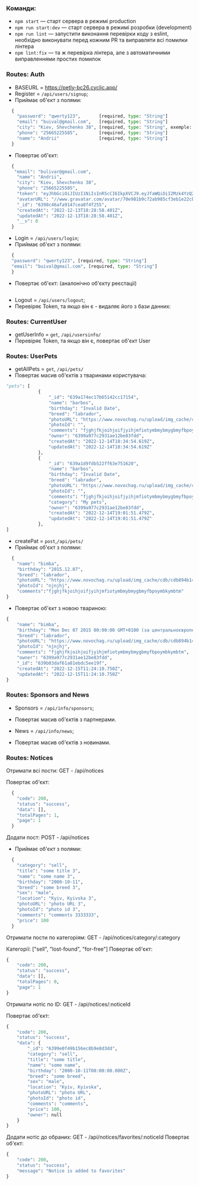 ### Команди:

- `npm start` &mdash; старт сервера в режимі production
- `npm run start:dev` &mdash; старт сервера в режимі розробки (development)
- `npm run lint` &mdash; запустити виконання перевірки коду з eslint, необхідно виконувати перед
  кожним PR та виправляти всі помилки лінтера
- `npm lint:fix` &mdash; та ж перевірка лінтера, але з автоматичними виправленнями простих помилок

### Routes: Auth

- BASEURL = https://petly-bc26.cyclic.app/
- Register = `/api/users/signup`;
- Приймає об'єкт з полями:

```python
  {
    "password": "qwerty123",       [required, type: "String"]
    "email": "buival@gmail.com",   [required, type: "String"]
    "city": "Kiev, Shevchenko 38", [required, type: "String", exemple: "sity, street"]
    "phone": "25665225585",        [required, type: "String"]
    "name": "Andrii"               [required, type: "String"]
  }
```

- Повертає об'єкт:

```python
  {
   "email": "bulivar@gmail.com",
    "name": "Andrii",
    "city": "Kiev, Shevchenko 38",
    "phone": "25665225585",
    "token": "eyJhbGciOiJIUzI1NiIsInR5cCI6IkpXVCJ9.eyJfaWQiOiI2Mzk4YzQ2YWZhOTE0N2NlYThmNGYyNTUiLCJpYXQiOjE2NzA5NTYxMzgsImV4cCI6MTY3MzU0ODEzOH0.Yfmgk_9CQ-0dGwoyKwezEMbiJ1vtEL7c7a119oJxhfg",
    "avatarURL": "//www.gravatar.com/avatar/70e981b9c72ab985cf3eb1e22cb143ae",
    "_id": "6398c46afa9147cea8f4f255",
    "createdAt": "2022-12-13T18:28:58.401Z",
    "updatedAt": "2022-12-13T18:28:58.401Z",
    "__v": 0
  }
```

- Login = `/api/users/login`;
- Приймає об'єкт з полями:

```python
  {
  "password": "qwerty123", [required, type: "String"]
  "email": "buival@gmail.com", [required, type: "String"]
  }
```

- Повертає об'єкт: (аналонічно об'єкту реєстаціі)

```python

```

- Logout = `/api/users/logout`;
- Перевіряє Token, та якщо він є - видаляє його з бази данних:

### Routes: CurrentUser

- getUserInfo = `get`, `/api/usersinfo/`
- Перевіряє Token, та якщо він є, повертає об'єкт User

### Routes: UserPets

- getAllPets = `get`, `/api/pets/`
- Повертає масив об'єктів з тваринами користувача:

```python
"pets": [
            {
                "_id": "639a174ec17b65142cc17154",
                "name": "barbos",
                "birthday": "Invalid Date",
                "breed": "labrador",
                "photoURL": "https://www.novochag.ru/upload/img_cache/cdb/cdb894b14356d88d490e59b3199e3845_ce_2352x1565x37x0.jpg",
                "photoId": "",
                "comments": "fjghjfkjoihjoifjyihjmfiotymbmybmygbmyfbpoymbkymbtm",
                "owner": "6399a977c2931ae12be83fdd",
                "createdAt": "2022-12-14T18:34:54.619Z",
                "updatedAt": "2022-12-14T18:34:54.619Z"
            },
            {
                "_id": "639a1d9fdb522ff63e751620",
                "name": "barbos",
                "birthday": "Invalid Date",
                "breed": "labrador",
                "photoURL": "https://www.novochag.ru/upload/img_cache/cdb/cdb894b14356d88d490e59b3199e3845_ce_2352x1565x37x0.jpg",
                "photoId": "",
                "comments": "fjghjfkjoihjoifjyihjmfiotymbmybmygbmyfbpoymbkymbtm",
                "category": "My pets",
                "owner": "6399a977c2931ae12be83fdd",
                "createdAt": "2022-12-14T19:01:51.479Z",
                "updatedAt": "2022-12-14T19:01:51.479Z"
            },
]

```

- createPat = `post`,`/api/pets/`
- Приймає об'єкт з полями:

```python
  {
    "name": "bimba",
    "birthday": "2015.12.07",
    "breed": "labrador",
    "photoURL": "https://www.novochag.ru/upload/img_cache/cdb/cdb894b14356d88d490e59b3199e3845_ce_2352x1565x37x0.jpg",
    "photoId": "njnjhj",
    "comments":"fjghjfkjoihjoifjyihjmfiotymbmybmygbmyfbpoymbkymbtm"
}
```

- Повертає об'єкт з новою твариною:

```python
{
    "name": "bimba",
    "birthday": "Mon Dec 07 2015 00:00:00 GMT+0100 (за центральноєвропейським стандартним часом)",
    "breed": "labrador",
    "photoURL": "https://www.novochag.ru/upload/img_cache/cdb/cdb894b14356d88d490e59b3199e3845_ce_2352x1565x37x0.jpg",
    "photoId": "njnjhj",
    "comments": "fjghjfkjoihjoifjyihjmfiotymbmybmygbmyfbpoymbkymbtm",
    "owner": "6399a977c2931ae12be83fdd",
    "_id": "639b03daf61a81ebdc5ee19f",
    "createdAt": "2022-12-15T11:24:10.750Z",
    "updatedAt": "2022-12-15T11:24:10.750Z"
}
```

### Routes: Sponsors and News

- Sponsors = `/api/info/sponsors`;
- Повертає масив об'єктів з партнерами.

- News = `/api/info/news`;
- Повертає масив об'єктів з новинами.

### Routes: Notices

Отримати всі пости: GET - /api/notices

Повертає об'єкт:

```python
  {
    "code": 200,
    "status": "success",
    "data": [],
    "totalPages": 1,
    "page": 1
  }
```

Додати пост: POST - /api/notices

- Приймає об'єкт з полями:

```python
  {
    "category": "sell",
    "title": "some title 3",
    "name": "some name 3",
    "birthday": "2000-10-11",
    "breed": "some breed 3",
    "sex": "male",
    "location": "Kyiv, Kyivska 3",
    "photoURL": "photo URL 3",
    "photoId": "photo id 3",
    "comments": "comments 3333333",
    "price": 100
  }
```

Отримати пости по категоріям: GET - /api/notices/category/:category

Категорії: ["sell", "lost-found", "for-free"]
Повертає об'єкт:
```python
{
    "code": 200,
    "status": "success",
    "data": [],
    "totalPages": 0,
    "page": 1
}
```

Отримати нотіс по ID: GET - /api/notices/:noticeId

Повертає об'єкт:
```python
{
    "code": 200,
    "status": "success",
    "data": {
        "_id": "6399e0f49b156ec8b9e8d3dd",
        "category": "sell",
        "title": "some title",
        "name": "some name",
        "birthday": "2000-10-11T00:00:00.000Z",
        "breed": "some breed",
        "sex": "male",
        "location": "Kyiv, Kyivska",
        "photoURL": "photo URL",
        "photoId": "photo id",
        "comments": "comments",
        "price": 100,
        "owner": null
    }
}
```

Додати нотіс до обраних: GET - /api/notices/favorites/:noticeId
Повертає об'єкт:
```python
{
    "code": 200,
    "status": "success",
    "message": "Notice is added to favorites"
}
```

